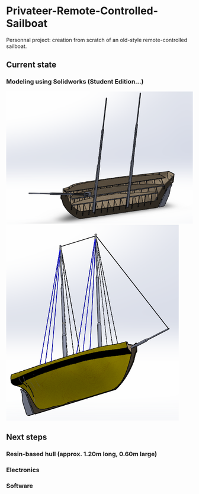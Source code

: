 # Privateer-Remote-Controlled-Sailboat
Personnal project: creation from scratch of an old-style remote-controlled sailboat.

## Current state
### Modeling using Solidworks (Student Edition...)
![alt text](https://github.com/Matthix7/Privateer-Remote-Controlled-Sailboat/blob/master/Progress/2019_08_26.PNG "Overview: inside")  
![alt text](https://github.com/Matthix7/Privateer-Remote-Controlled-Sailboat/blob/master/Progress/2020_01_22.PNG "Overview: outside")

## Next steps
### Resin-based hull (approx. 1.20m long, 0.60m large)

### Electronics

### Software
